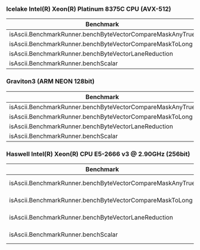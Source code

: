 
### Icelake Intel(R) Xeon(R) Platinum 8375C CPU (AVX-512)

| Benchmark                                                  | Mode  | Cnt | Score   | Error | Units |
|------------------------------------------------------------|-------|-----|---------|-------|-------|
| isAscii.BenchmarkRunner.benchByteVectorCompareMaskAnyTrue | thrpt | 8   | 31.860  | 0.432 | ops/s |
| isAscii.BenchmarkRunner.benchByteVectorCompareMaskToLong  | thrpt | 8   | 32.210  | 0.232 | ops/s |
| isAscii.BenchmarkRunner.benchByteVectorLaneReduction      | thrpt | 8   | 27.199  | 0.279 | ops/s |
| isAscii.BenchmarkRunner.benchScalar                       | thrpt | 8   | 11.941  | 0.011 | ops/s |

### Graviton3 (ARM NEON 128bit)

| Benchmark                                                  | Mode  | Cnt | Score   | Error | Units |
|------------------------------------------------------------|-------|-----|---------|-------|-------|
| isAscii.BenchmarkRunner.benchByteVectorCompareMaskAnyTrue | thrpt | 8   | 40.023  | ±0.095| ops/s |
| isAscii.BenchmarkRunner.benchByteVectorCompareMaskToLong  | thrpt | 8   | 18.831  | ±0.010| ops/s |
| isAscii.BenchmarkRunner.benchByteVectorLaneReduction      | thrpt | 8   | 24.993  | ±0.020| ops/s |
| isAscii.BenchmarkRunner.benchScalar                       | thrpt | 8   | 10.669  | ±0.043| ops/s |


### Haswell Intel(R) Xeon(R) CPU E5-2666 v3 @ 2.90GHz (256bit)

| Benchmark                                                  | Mode  | Cnt | Score   | Error   | Units |
|------------------------------------------------------------|-------|-----|---------|---------|-------|
| isAscii.BenchmarkRunner.benchByteVectorCompareMaskAnyTrue | thrpt | 8   | 17.622  | ± 0.216 | ops/s |
| isAscii.BenchmarkRunner.benchByteVectorCompareMaskToLong  | thrpt | 8   | 18.084  | ± 0.201 | ops/s |
| isAscii.BenchmarkRunner.benchByteVectorLaneReduction      | thrpt | 8   | 15.680  | ± 0.117 | ops/s |
| isAscii.BenchmarkRunner.benchScalar                       | thrpt | 8   | 9.381   | ± 0.020 | ops/s |
